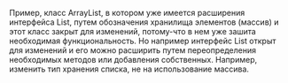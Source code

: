 Пример, класс ArrayList, в котором уже имеется расширения интерфейса List, путем обозначения хранилища элементов (массив)
и этот класс закрыт для изменений, потому-что в нем уже зашита необходимая функциональность.
Но например интерфейс List открыт для изменений и его можно расширить путем переопределения необходимых методов или добавления собственных.
Например, изменить тип хранения списка, не на использование массива.
